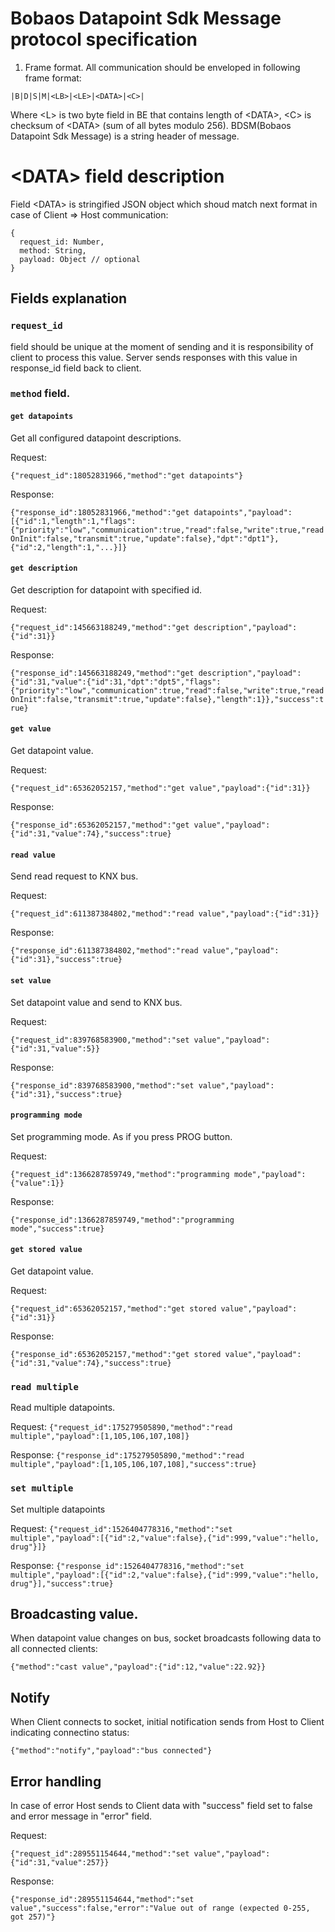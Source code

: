 # Bobaos Datapoint Sdk Message protocol specification

1. Frame format.
All communication should be enveloped in following frame format:
```
|B|D|S|M|<LB>|<LE>|<DATA>|<C>|
```
Where \<L\> is two byte field in BE that contains length of \<DATA\>, \<C\> is checksum of \<DATA\> (sum of all bytes modulo 256). BDSM(Bobaos Datapoint Sdk Message) is a string header of message.

# \<DATA\> field description

Field \<DATA\> is stringified JSON object which shoud match next format in case of Client => Host communication:

```
{
  request_id: Number,
  method: String,
  payload: Object // optional
}
```
## Fields explanation

### `request_id`
 
 field should be unique at the moment of sending and it is responsibility of client to process this value. Server sends responses with this value in response_id field back to client.

### `method` field.

#### `get datapoints`

 Get all configured datapoint descriptions.
 
 Request: 

 ```{"request_id":18052831966,"method":"get datapoints"}```

 Response: 

 ```{"response_id":18052831966,"method":"get datapoints","payload":[{"id":1,"length":1,"flags":{"priority":"low","communication":true,"read":false,"write":true,"readOnInit":false,"transmit":true,"update":false},"dpt":"dpt1"},{"id":2,"length":1,"...}]}```

#### `get description`
 
 Get description for datapoint with specified id.
 
 Request: 

 ```{"request_id":145663188249,"method":"get description","payload":{"id":31}}```

 Response: 

 ```{"response_id":145663188249,"method":"get description","payload":{"id":31,"value":{"id":31,"dpt":"dpt5","flags":{"priority":"low","communication":true,"read":false,"write":true,"readOnInit":false,"transmit":true,"update":false},"length":1}},"success":true}```

#### `get value`
 
 Get datapoint value.
 
 Request: 

 ```{"request_id":65362052157,"method":"get value","payload":{"id":31}}```

 Response: 

 ```{"response_id":65362052157,"method":"get value","payload":{"id":31,"value":74},"success":true}```

#### `read value`
 
 Send read request to KNX bus.
 
 Request: 

 ```{"request_id":611387384802,"method":"read value","payload":{"id":31}}```

 Response: 

 ```{"response_id":611387384802,"method":"read value","payload":{"id":31},"success":true}```

#### `set value`

 Set datapoint value and send to KNX bus.
 
 Request:
 
 ```{"request_id":839768583900,"method":"set value","payload":{"id":31,"value":5}}```
 
 Response: 

 ```{"response_id":839768583900,"method":"set value","payload":{"id":31},"success":true}```

#### `programming mode`

 Set programming mode. As if you press PROG button.
 
 Request:
 
 ```{"request_id":1366287859749,"method":"programming mode","payload":{"value":1}}```

 Response: 
 
 ```{"response_id":1366287859749,"method":"programming mode","success":true}```

#### `get stored value`

 Get datapoint value.

 Request:

 ```{"request_id":65362052157,"method":"get stored value","payload":{"id":31}}```

 Response:

 ```{"response_id":65362052157,"method":"get stored value","payload":{"id":31,"value":74},"success":true}```

### `read multiple`

Read multiple datapoints.

Request: ```{"request_id":175279505890,"method":"read multiple","payload":[1,105,106,107,108]}```

Response: ```{"response_id":175279505890,"method":"read multiple","payload":[1,105,106,107,108],"success":true}```

### `set multiple`

Set multiple datapoints

Request: ```{"request_id":1526404778316,"method":"set multiple","payload":[{"id":2,"value":false},{"id":999,"value":"hello, drug"}]}```

Response: ```{"response_id":1526404778316,"method":"set multiple","payload":[{"id":2,"value":false},{"id":999,"value":"hello, drug"}],"success":true}```

## Broadcasting value.

When datapoint value changes on bus, socket broadcasts following data to all connected clients:

```
{"method":"cast value","payload":{"id":12,"value":22.92}}
```

## Notify 

When Client connects to socket, initial notification sends from Host to Client indicating connectino status:

```{"method":"notify","payload":"bus connected"}```

## Error handling

In case of error Host sends to Client data with "success" field set to false and error message in "error" field.

Request: 

```{"request_id":289551154644,"method":"set value","payload":{"id":31,"value":257}}```

Response: 

```{"response_id":289551154644,"method":"set value","success":false,"error":"Value out of range (expected 0-255, got 257)"}```
